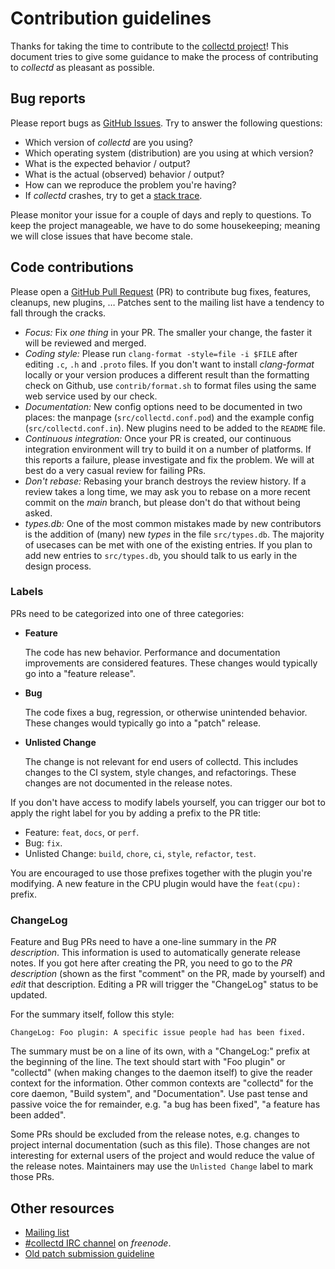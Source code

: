 # Contribution guidelines

Thanks for taking the time to contribute to the [collectd
project](https://collectd.org/)! This document tries to give some guidance to
make the process of contributing to *collectd* as pleasant as possible.

## Bug reports

Please report bugs as [GitHub
Issues](https://github.com/collectd/collectd/issues). Try to answer the
following questions:

*   Which version of *collectd* are you using?
*   Which operating system (distribution) are you using at which version?
*   What is the expected behavior / output?
*   What is the actual (observed) behavior / output?
*   How can we reproduce the problem you're having?
*   If *collectd* crashes, try to get a
    [stack trace](https://collectd.org/wiki/index.php/Core_file).

Please monitor your issue for a couple of days and reply to questions. To keep
the project manageable, we have to do some housekeeping; meaning we will close
issues that have become stale.

## Code contributions

Please open a [GitHub Pull Request](https://github.com/collectd/collectd/pulls)
(PR) to contribute bug fixes, features, cleanups, new plugins, … Patches sent to
the mailing list have a tendency to fall through the cracks.

*   *Focus:* Fix *one thing* in your PR. The smaller your change, the faster it
    will be reviewed and merged.
*   *Coding style:* Please run `clang-format -style=file -i $FILE` after editing
    `.c`, `.h` and `.proto` files. If you don't want to install *clang-format*
    locally or your version produces a different result than the formatting
    check on Github, use `contrib/format.sh` to format files using the same web
    service used by our check.
*   *Documentation:* New config options need to be documented in two places: the
    manpage (`src/collectd.conf.pod`) and the example config
    (`src/collectd.conf.in`). New plugins need to be added to the `README` file.
*   *Continuous integration:* Once your PR is created, our continuous
    integration environment will try to build it on a number of platforms. If
    this reports a failure, please investigate and fix the problem. We will at
    best do a very casual review for failing PRs.
*   *Don't rebase:* Rebasing your branch destroys the review history. If a
    review takes a long time, we may ask you to rebase on a more recent commit
    on the *main* branch, but please don't do that without being asked.
*   *types.db:* One of the most common mistakes made by new contributors is the
    addition of (many) new *types* in the file `src/types.db`. The majority of
    usecases can be met with one of the existing entries. If you plan to add new
    entries to `src/types.db`, you should talk to us early in the design
    process.

### Labels

PRs need to be categorized into one of three categories:

*   **Feature**

    The code has new behavior. Performance and documentation improvements are
    considered features. These changes would typically go into a "feature
    release".
*   **Bug**

    The code fixes a bug, regression, or otherwise unintended behavior. These
    changes would typically go into a "patch" release.
*   **Unlisted Change**

    The change is not relevant for end users of collectd. This includes changes
    to the CI system, style changes, and refactorings. These changes are not
    documented in the release notes.

If you don't have access to modify labels yourself, you can trigger our bot to
apply the right label for you by adding a prefix to the PR title:

*   Feature: `feat`, `docs`, or `perf`.
*   Bug: `fix`.
*   Unlisted Change: `build`, `chore`, `ci`, `style`, `refactor`, `test`.

You are encouraged to use those prefixes together with the plugin you're
modifying. A new feature in the CPU plugin would have the `feat(cpu): ` prefix.

### ChangeLog

Feature and Bug PRs need to have a one-line summary in the *PR description*.
This information is used to automatically generate release notes. If you got
here after creating the PR, you need to go to the *PR description* (shown as
the first "comment" on the PR, made by yourself) and *edit* that description.
Editing a PR will trigger the "ChangeLog" status to be updated.

For the summary itself, follow this style:

```
ChangeLog: Foo plugin: A specific issue people had has been fixed.
```

The summary must be on a line of its own, with a "ChangeLog:" prefix at the
beginning of the line. The text should start with "Foo plugin" or "collectd"
(when making changes to the daemon itself) to give the reader context for the
information. Other common contexts are "collectd" for the core daemon, "Build
system", and "Documentation". Use past tense and passive voice the for
remainder, e.g. "a bug has been fixed", "a feature has been added".

Some PRs should be excluded from the release notes, e.g. changes to project
internal documentation (such as this file). Those changes are not interesting
for external users of the project and would reduce the value of the release
notes. Maintainers may use the `Unlisted Change` label to mark those PRs.

## Other resources

*   [Mailing list](http://mailman.verplant.org/listinfo/collectd)
*   [#collectd IRC channel](https://webchat.freenode.net/?channels=#collectd)
    on *freenode*.
*   [Old patch submission guideline](https://collectd.org/wiki/index.php/Submitting_patches)
